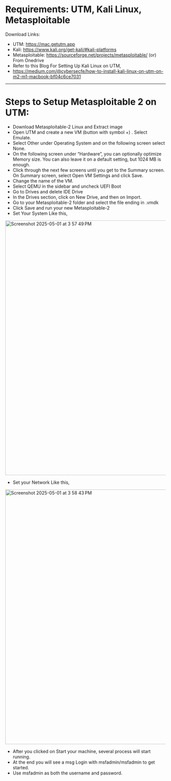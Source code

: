 # Requirements: UTM, Kali Linux, Metasploitable

Download Links:
- UTM: https://mac.getutm.app
- Kali: https://www.kali.org/get-kali/#kali-platforms
- Metasploitable: https://sourceforge.net/projects/metasploitable/ (or) From Onedrive
- Refer to this Blog For Setting Up Kali Linux on UTM, 
- https://medium.com/@cybersecfe/how-to-install-kali-linux-on-utm-on-m2-m1-macbook-bf04c6ce7031

---
# Steps to Setup Metasploitable 2 on UTM:

- Download Metasploitable-2 Linux and Extract image
- Open UTM and create a new VM (button with symbol +) . Select Emulate.
- Select Other under Operating System and on the following screen select None.
- On the following screen under “Hardware”, you can optionally optimize Memory size. You can also leave it on a default setting, but 1024 MB is enough.
- Click through the next few screens until you get to the Summary screen. On Summary screen, select Open VM Settings and click Save.
- Change the name of the VM.
- Select QEMU in the sidebar and uncheck UEFI Boot
- Go to Drives and delete IDE Drive
- In the Drives section, click on New Drive, and then on Import.
- Go to your Metasploitable-2 folder and select the file ending in .vmdk
- Click Save and run your new Metasploitable-2
- Set Your System Like this,

<img width="801" alt="Screenshot 2025-05-01 at 3 57 49 PM" src="https://github.com/user-attachments/assets/7bf2c125-e39e-4100-a687-c0665ae90555" />

- Set your Network Like this,
<img width="801" alt="Screenshot 2025-05-01 at 3 58 43 PM" src="https://github.com/user-attachments/assets/c2ce35c8-4a4a-4373-becf-3e700f32e4f6" />

- After you clicked on Start your machine, several process will start running.
- At the end you will see a msg Login with msfadmin/msfadmin to get started.
- Use msfadmin as both the username and password.

